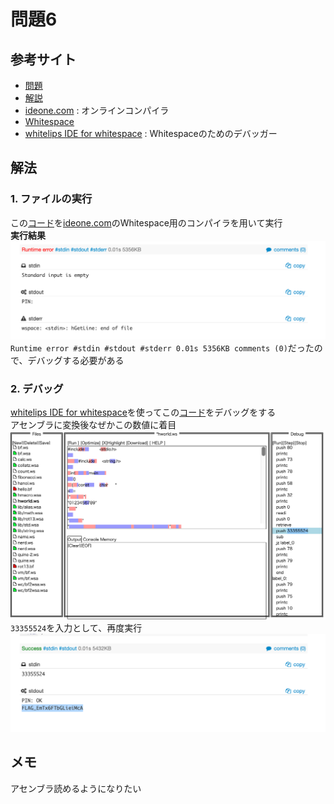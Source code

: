 # 問題6 
## 参考サイト
- [問題](https://ksnctf.sweetduet.info/problem/7)
- [解説](https://qiita.com/samohan/items/766deca6f39c37122c0e)
- [ideone.com](https://ideone.com/) : オンラインコンパイラ
- [Whitespace](https://ja.wikipedia.org/wiki/Whitespace)
- [whitelips IDE for whitespace](https://vii5ard.github.io/whitespace/) : Whitespaceのためのデバッガー

## 解法
### 1. ファイルの実行
この[コード](../codes/p7_program.cpp)を[ideone.com](https://ideone.com/)のWhitespace用のコンパイラを用いて実行  
**実行結果**  
![実行結果](../images/p7_execution_result.png)  
`Runtime error #stdin #stdout #stderr 0.01s 5356KB comments (0)`だったので、デバッグする必要がある  
### 2. デバッグ
[whitelips IDE for whitespace](https://vii5ard.github.io/whitespace/)を使ってこの[コード](../codes/p7_program.cpp)をデバッグをする  
アセンブラに変換後なぜかこの数値に着目  
![result debug](../images/p7_result_debug.png)  
`33355524`を入力として、再度実行  
![result](../images/p7_result.png)   

## メモ
アセンブラ読めるようになりたい
